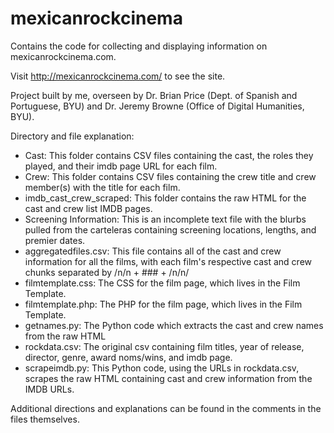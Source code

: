 # mexicanrockcinema
Contains the code for collecting and displaying information on mexicanrockcinema.com.

Visit http://mexicanrockcinema.com/ to see the site. 

Project built by me, overseen by Dr. Brian Price (Dept. of Spanish and Portuguese, BYU) and Dr. Jeremy Browne (Office of Digital Humanities, BYU). 

Directory and file explanation: 
+ Cast: This folder contains CSV files containing the cast, the roles they played, and their imdb page URL for each film.
+ Crew: This folder contains CSV files containing the crew title and crew member(s) with the title for each film. 
+ imdb_cast_crew_scraped: This folder contains the raw HTML for the cast and crew list IMDB pages. 
+ Screening Information: This is an incomplete text file with the blurbs pulled from the carteleras containing screening locations, lengths, and premier dates.
+ aggregatedfiles.csv: This file contains all of the cast and crew information for all the films, with each film's respective cast and crew chunks separated by /n/n + ### + /n/n/
+ filmtemplate.css: The CSS for the film page, which lives in the Film Template.
+ filmtemplate.php: The PHP for the film page, which lives in the Film Template.
+ getnames.py: The Python code which extracts the cast and crew names from the raw HTML
+ rockdata.csv: The original csv containing film titles, year of release, director, genre, award noms/wins, and imdb page.
+ scrapeimdb.py: This Python code, using the URLs in rockdata.csv, scrapes the raw HTML containing cast and crew information from the IMDB URLs.

Additional directions and explanations can be found in the comments in the files themselves.

